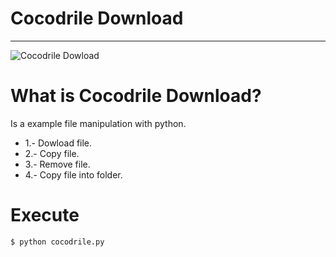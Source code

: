 # Cocodrile Download

-----
![Cocodrile Dowload](http://am-elsalv-cdn.agilecontents.com/resources/jpg/6/4/1464719079046.jpg)

# What is Cocodrile Download?
Is a example file manipulation with python.

* 1.- Dowload file.
* 2.- Copy file.
* 3.- Remove file.
* 4.- Copy file into folder.

# Execute

```{r, engine='bash', count_lines}
$ python cocodrile.py
```
